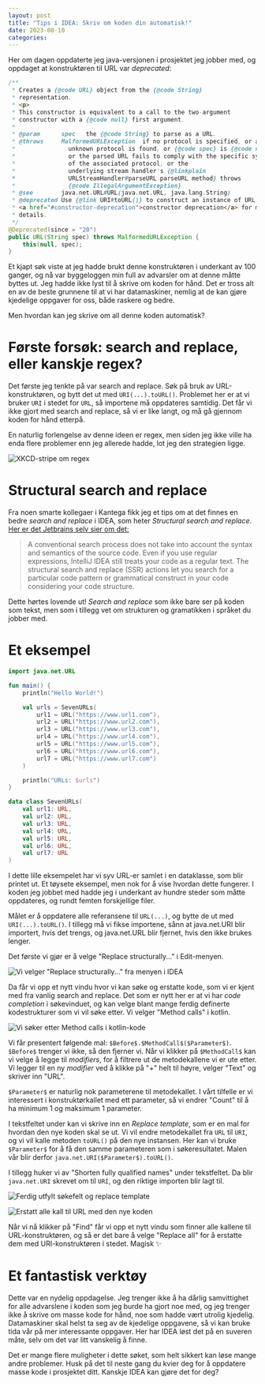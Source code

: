 ```yaml
---
layout: post
title: "Tips i IDEA: Skriv om koden din automatisk!"
date: 2023-08-10
categories:
---
```


Her om dagen oppdaterte jeg java-versjonen i prosjektet jeg jobber med, og oppdaget at konstruktøren til URL var _deprecated_:

```java
/**
 * Creates a {@code URL} object from the {@code String}
 * representation.
 * <p>
 * This constructor is equivalent to a call to the two-argument
 * constructor with a {@code null} first argument.
 *
 * @param      spec   the {@code String} to parse as a URL.
 * @throws     MalformedURLException  if no protocol is specified, or an
 *               unknown protocol is found, or {@code spec} is {@code null},
 *               or the parsed URL fails to comply with the specific syntax
 *               of the associated protocol, or the
 *               underlying stream handler's {@linkplain
 *               URLStreamHandler#parseURL parseURL method} throws
 *               {@code IllegalArgumentException}
 * @see        java.net.URL#URL(java.net.URL, java.lang.String)
 * @deprecated Use {@link URI#toURL()} to construct an instance of URL. See the note on
 * <a href="#constructor-deprecation">constructor deprecation</a> for more
 * details.
 */
@Deprecated(since = "20")
public URL(String spec) throws MalformedURLException {
    this(null, spec);
}
```

Et kjapt søk viste at jeg hadde brukt denne konstruktøren i underkant av 100 ganger, og nå var byggeloggen min full av advarsler om at denne måtte byttes ut. Jeg hadde ikke lyst til å skrive om koden for hånd. Det er tross alt en av de beste grunnene til at vi har datamaskiner, nemlig at de kan gjøre kjedelige oppgaver for oss, både raskere og bedre.

Men hvordan kan jeg skrive om all denne koden automatisk?

# Første forsøk: search and replace, eller kanskje regex?

Det første jeg tenkte på var search and replace. Søk på bruk av URL-konstruktøren, og bytt det ut med `URI(...).toURL()`. Problemet her er at vi bruker `URI` i stedet for `URL`, så importene må oppdateres samtidig. Det får vi ikke gjort med search and replace, så vi er like langt, og må gå gjennom koden for hånd etterpå.

En naturlig forlengelse av denne ideen er regex, men siden jeg ikke ville ha enda flere problemer enn jeg allerede hadde, lot jeg den strategien ligge.

![XKCD-stripe om regex](https://imgs.xkcd.com/comics/perl_problems.png)

# Structural search and replace

Fra noen smarte kollegaer i Kantega fikk jeg et tips om at det finnes en bedre _search and replace_ i IDEA, som heter _Structural search and replace_. [Her er det Jetbrains selv sier om det:](https://www.jetbrains.com/help/idea/structural-search-and-replace.html)

> A conventional search process does not take into account the syntax and semantics of the source code. Even if you use regular expressions, IntelliJ IDEA still treats your code as a regular text. The structural search and replace (SSR) actions let you search for a particular code pattern or grammatical construct in your code considering your code structure.

Dette hørtes lovende ut! _Search and replace_ som ikke bare ser på koden som tekst, men som i tillegg vet om strukturen og gramatikken i språket du jobber med.

# Et eksempel

```kotlin
import java.net.URL

fun main() {
    println("Hello World!")

    val urls = SevenURLs(
        url1 = URL("https://www.url1.com"),
        url2 = URL("https://www.url2.com"),
        url3 = URL("https://www.url3.com"),
        url4 = URL("https://www.url4.com"),
        url5 = URL("https://www.url5.com"),
        url6 = URL("https://www.url6.com"),
        url7 = URL("https://www.url7.com")
    )

    println("URLs: $urls")
}

data class SevenURLs(
    val url1: URL,
    val url2: URL,
    val url3: URL,
    val url4: URL,
    val url5: URL,
    val url6: URL,
    val url7: URL
)
```

I dette lille eksempelet har vi syv URL-er samlet i en dataklasse, som blir printet ut. Et tøysete eksempel, men nok for å vise hvordan dette fungerer. I koden jeg jobbet med hadde jeg i underkant av hundre steder som måtte oppdateres, og rundt femten forskjellige filer.

Målet er å oppdatere alle referansene til `URL(...)`, og bytte de ut med `URI(...).toURL()`. I tillegg må vi fikse importene, sånn at java.net.URI blir importert, hvis det trengs, og java.net.URL blir fjernet, hvis den ikke brukes lenger.

Det første vi gjør er å velge "Replace structurally..." i Edit-menyen.

![Vi velger "Replace structurally..." fra menyen i IDEA](/assets/images/menu-item.png)

Da får vi opp et nytt vindu hvor vi kan søke og erstatte kode, som vi er kjent med fra vanlig search and replace. Det som er nytt her er at vi har _code completion_ i søkevinduet, og kan velge blant mange ferdig definerte kodestrukturer som vi vil søke etter. Vi velger "Method calls" i kotlin.

![Vi søker etter _Method calls_ i kotlin-kode](/assets/images/method-calls.png)

Vi får presentert følgende mal: `$Before$.$MethodCall$($Parameter$)`. `$Before$` trenger vi ikke, så den fjerner vi. Når vi klikker på `$MethodCall$` kan vi velge å legge til _modifiers_, for å filtrere ut de metodekallene vi er ute etter. Vi legger til en ny _modifier_ ved å klikke på "+" helt til høyre, velger "Text" og skriver inn "URL".

`$Parameter$` er naturlig nok parameterene til metodekallet. I vårt tilfelle er vi interessert i konstruktørkallet med ett parameter, så vi endrer "Count" til å ha minimum 1 og maksimum 1 parameter.

I tekstfeltet under kan vi skrive inn en _Replace template_, som er en mal for hvordan den nye koden skal se ut. Vi vil endre metodekallet fra `URL` til `URI`, og vi vil kalle metoden `toURL()` på den nye instansen. Her kan vi bruke `$Parameter$` for å få den samme parameteren som i søkeresultatet. Malen vår blir derfor `java.net.URI($Parameter$).toURL()`.

I tillegg huker vi av "Shorten fully qualified names" under tekstfeltet. Da blir `java.net.URI` skrevet om til `URI`, og den riktige importen blir lagt til.

![Ferdig utfylt søkefelt og replace template](/assets/images/replace-template.png)

![Erstatt alle kall til URL med den nye koden](/assets/images/replace-all.png)

Når vi nå klikker på "Find" får vi opp et nytt vindu som finner alle kallene til URL-konstruktøren, og så er det bare å velge "Replace all" for å erstatte dem med URI-konstruktøren i stedet. Magisk ✨

# Et fantastisk verktøy

Dette var en nydelig oppdagelse. Jeg trenger ikke å ha dårlig samvittighet for alle advarslene i koden som jeg burde ha gjort noe med, og jeg trenger ikke å skrive om masse kode for hånd, noe som hadde vært utrolig kjedelig. Datamaskiner skal helst ta seg av de kjedelige oppgavene, så vi kan bruke tida vår på mer interessante oppgaver. Her har IDEA løst det på en suveren måte, selv om det var litt vanskelig å finne.

Det er mange flere muligheter i dette søket, som helt sikkert kan løse mange andre problemer. Husk på det til neste gang du kvier deg for å oppdatere masse kode i prosjektet ditt. Kanskje IDEA kan gjøre det for deg?
